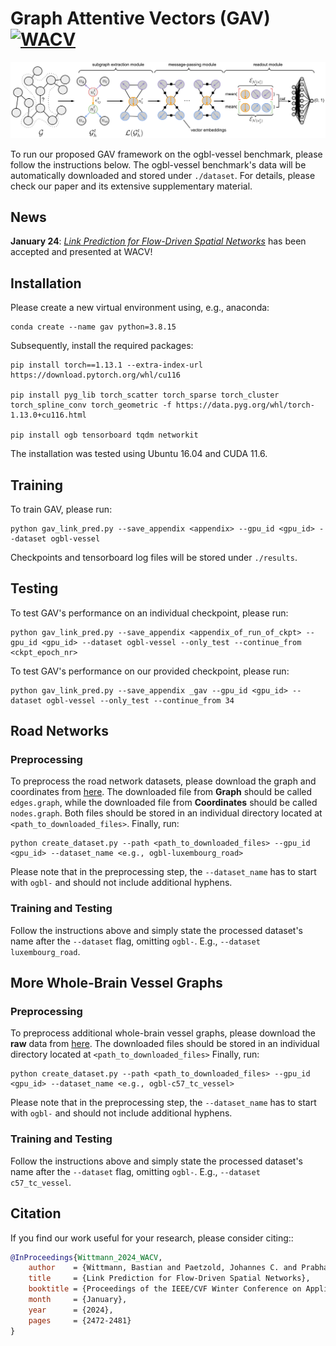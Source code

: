 <!-- [![GitHub Stars](https://img.shields.io/github/stars/bwittmann/gav?style=social)](https://github.com/bwittmann/gav) -->
<!-- ![visitors](https://visitor-badge.glitch.me/badge?page_id=bwittmann.gav) -->
# Graph Attentive Vectors (GAV) [![WACV](https://img.shields.io/badge/WACV-Link_Prediction_for_Flow_Driven_Spatial_Networks-blue.svg)](https://openaccess.thecvf.com/content/WACV2024/html/Wittmann_Link_Prediction_for_Flow-Driven_Spatial_Networks_WACV_2024_paper.html)

<img src="gav_overview.png">

To run our proposed GAV framework on the ogbl-vessel benchmark, please follow the instructions below. The ogbl-vessel benchmark's data will be automatically downloaded and stored under `./dataset`.
For details, please check our paper and its extensive supplementary material.

## News
**January 24**: [*Link Prediction for Flow-Driven Spatial Networks*](https://openaccess.thecvf.com/content/WACV2024/html/Wittmann_Link_Prediction_for_Flow-Driven_Spatial_Networks_WACV_2024_paper.html) has been accepted and presented at WACV!

## Installation

Please create a new virtual environment using, e.g., anaconda:

    conda create --name gav python=3.8.15

Subsequently, install the required packages:

    pip install torch==1.13.1 --extra-index-url https://download.pytorch.org/whl/cu116

    pip install pyg_lib torch_scatter torch_sparse torch_cluster torch_spline_conv torch_geometric -f https://data.pyg.org/whl/torch-1.13.0+cu116.html

    pip install ogb tensorboard tqdm networkit

The installation was tested using Ubuntu 16.04 and CUDA 11.6. 
<!-- torch 1.13.1, torch-geometric 2.2.0, and ogb 1.3.5 -->


## Training

To train GAV, please run:

    python gav_link_pred.py --save_appendix <appendix> --gpu_id <gpu_id> --dataset ogbl-vessel

Checkpoints and tensorboard log files will be stored under `./results`.

## Testing

To test GAV's performance on an individual checkpoint, please run:

    python gav_link_pred.py --save_appendix <appendix_of_run_of_ckpt> --gpu_id <gpu_id> --dataset ogbl-vessel --only_test --continue_from <ckpt_epoch_nr>

To test GAV's performance on our provided checkpoint, please run:

    python gav_link_pred.py --save_appendix _gav --gpu_id <gpu_id> --dataset ogbl-vessel --only_test --continue_from 34


## Road Networks
### Preprocessing

To preprocess the road network datasets, please download the graph and coordinates from [here](https://www.cc.gatech.edu/dimacs10/archive/streets.shtml). The downloaded file from **Graph** should be called `edges.graph`, while the downloaded file from **Coordinates** should be called `nodes.graph`. Both files should be stored in an individual directory located at `<path_to_downloaded_files>`. Finally, run:

    python create_dataset.py --path <path_to_downloaded_files> --gpu_id <gpu_id> --dataset_name <e.g., ogbl-luxembourg_road>

Please note that in the preprocessing step, the `--dataset_name` has to start with `ogbl-` and should not include additional hyphens.

### Training and Testing

Follow the instructions above and simply state the processed dataset's name after the `--dataset` flag, omitting `ogbl-`. E.g., `--dataset luxembourg_road`.


## More Whole-Brain Vessel Graphs
### Preprocessing

To preprocess additional whole-brain vessel graphs, please download the **raw** data from [here](https://github.com/jocpae/VesselGraph).
The downloaded files should be stored in an individual directory located at `<path_to_downloaded_files>` Finally, run:

    python create_dataset.py --path <path_to_downloaded_files> --gpu_id <gpu_id> --dataset_name <e.g., ogbl-c57_tc_vessel>

Please note that in the preprocessing step, the `--dataset_name` has to start with `ogbl-` and should not include additional hyphens.

### Training and Testing

Follow the instructions above and simply state the processed dataset's name after the `--dataset` flag, omitting `ogbl-`. E.g., `--dataset c57_tc_vessel`.

## Citation
If you find our work useful for your research, please consider citing::
```bibtex
@InProceedings{Wittmann_2024_WACV,
    author    = {Wittmann, Bastian and Paetzold, Johannes C. and Prabhakar, Chinmay and Rueckert, Daniel and Menze, Bjoern},
    title     = {Link Prediction for Flow-Driven Spatial Networks},
    booktitle = {Proceedings of the IEEE/CVF Winter Conference on Applications of Computer Vision (WACV)},
    month     = {January},
    year      = {2024},
    pages     = {2472-2481}
}
```

<!-- ## Requirements tested during submission (for official GAV repo)
absl-py==1.4.0
blessed==1.20.0
cachetools==5.3.0
certifi==2023.5.7
charset-normalizer==3.1.0
contourpy==1.0.7
cycler==0.11.0
fonttools==4.39.4
google-auth==2.18.1
google-auth-oauthlib==1.0.0
gpustat==1.1
grpcio==1.54.2
idna==3.4
importlib-metadata==6.6.0
importlib-resources==5.12.0
Jinja2==3.1.2
joblib==1.2.0
kiwisolver==1.4.4
littleutils==0.2.2
Markdown==3.4.3
MarkupSafe==2.1.2
matplotlib==3.7.1
networkit==10.1
networkx==3.1
numpy==1.24.3
nvidia-ml-py==11.525.112
oauthlib==3.2.2
ogb==1.3.6
outdated==0.2.2
packaging==23.1
pandas==2.0.1
Pillow==9.5.0
protobuf==4.23.1
psutil==5.9.5
pyasn1==0.5.0
pyasn1-modules==0.3.0
pyg-lib==0.2.0+pt113cu116
pyparsing==3.0.9
python-dateutil==2.8.2
pytz==2023.3
requests==2.31.0
requests-oauthlib==1.3.1
rsa==4.9
scikit-learn==1.2.2
scipy==1.10.1
six==1.16.0
tensorboard==2.13.0
tensorboard-data-server==0.7.0
threadpoolctl==3.1.0
torch==1.13.1+cu116
torch-cluster==1.6.1+pt113cu116
torch-geometric==2.3.1
torch-scatter==2.1.1+pt113cu116
torch-sparse==0.6.17+pt113cu116
torch-spline-conv==1.2.2+pt113cu116
tqdm==4.65.0
typing_extensions==4.6.1
tzdata==2023.3
urllib3==1.26.16
wcwidth==0.2.6
Werkzeug==2.3.4
zipp==3.15.0 -->